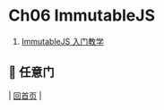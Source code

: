# Ch06 ImmutableJS

1. [ImmutableJS 入门教学](https://github.com/aclk/reactjs101/blob/master/Ch06/react-immutable-introduction.md)

## :door: 任意门
| [回首页](https://github.com/aclk/reactjs101) |
